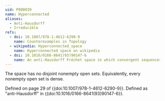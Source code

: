 ```yaml
---
uid: P000039
name: Hyperconnected
aliases:
  - Anti-Hausdorff
  - Irreducible
refs:
  - doi: 10.1007/978-1-4612-6290-9
    name: Counterexamples in Topology
  - wikipedia: Hyperconnected_space
    name: Hyperconnected space on wikipedia
  - doi: 10.1016/0166-8641(93)90147-6
    name: An anti-Hausdorff Fréchet space in which convergent sequences have unique limits
---
```


The space has no disjoint nonempty open sets. Equivalently, every nonempty open set is dense.

Defined on page 29 of {{doi:10.1007/978-1-4612-6290-9}}. Defined as "anti-Hausdorff" in {{doi:10.1016/0166-8641(93)90147-6}}.
